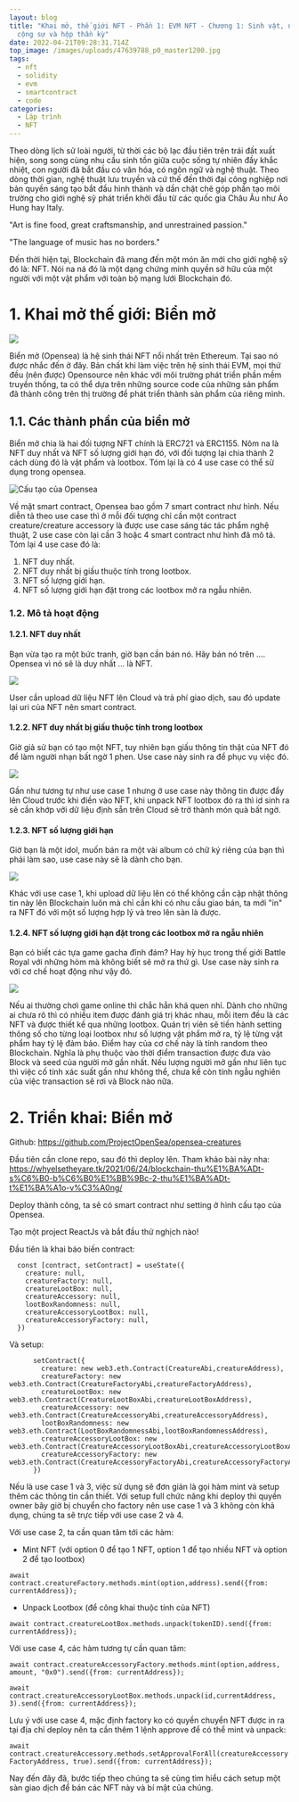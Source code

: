 ```yaml
---
layout: blog
title: "Khai mở, thế giới NFT - Phần 1: EVM NFT - Chương 1: Sinh vật, nhà máy,
  cộng sự và hộp thần kỳ"
date: 2022-04-21T09:28:31.714Z
top_image: /images/uploads/47639788_p0_master1200.jpg
tags:
  - nft
  - solidity
  - evm
  - smartcontract
  - code
categories:
  - Lập trình
  - NFT
---
```

Theo dòng lịch sử loài người, từ thời các bộ lạc đầu tiên trên trái đất xuất hiện, song song cùng nhu cầu sinh tồn giữa cuộc sống tự nhiên đầy khắc nhiệt, con người đã bắt đầu có văn hóa, có ngôn ngữ và nghệ thuật. Theo dòng thời gian, nghệ thuật lưu truyền và cứ thế đến thời đại công nghiệp nơi bản quyền sáng tạo bắt đầu hình thành và dần chặt chẽ góp phần tạo môi trường cho giới nghệ sỹ phát triển khởi đầu từ các quốc gia Châu Âu như Áo Hung hay Italy.

"Art is fine food, great craftsmanship, and unrestrained passion."

"The language of music has no borders."

Đến thời hiện tại, Blockchain đã mang đến một món ăn mới cho giới nghệ sỹ đó là: NFT. Nói na ná đó là một dạng chứng minh quyền sở hữu của một người với một vật phẩm với toàn bộ mạng lưới Blockchain đó.

<!-- more -->

# 1. Khai mở thế giới: Biển mở

![](https://therecord.media/wp-content/uploads/2022/01/OpenSea-1280x720.jpg)

Biển mở (Opensea) là hệ sinh thái NFT nổi nhất trên Ethereum. Tại sao nó được nhắc đến ở đây. Bản chất khi làm việc trên hệ sinh thái EVM, mọi thứ đều (nên được) Opensource nên khác với môi trường phát triển phần mềm truyền thống, ta có thể dựa trên những source code của những sản phẩm đã thành công trên thị trường để phát triển thành sản phẩm của riêng mình.

## 1.1. Các thành phần của biển mở

Biển mở chia là hai đối tượng NFT chính là ERC721 và ERC1155. Nôm na là NFT duy nhất và NFT số lượng giới hạn đó, với đối tượng lại chia thành 2 cách dùng đó là vật phẩm và lootbox. Tóm lại là có 4 use case có thể sử dụng trong opensea.

![Cấu tạo của Opensea](/images/uploads/opensea.png "Cấu tạo của Opensea")

Về mặt smart contract, Opensea bao gồm 7 smart contract như hình. Nếu diễn tả theo use case thì ở mỗi đối tượng chỉ cần một contract creature/creature accessory là được use case sáng tác tác phẩm nghệ thuật, 2 use case còn lại cần 3 hoặc 4 smart contract như hình đã mô tả. Tóm lại 4 use case đó là:

1. NFT duy nhất.
2. NFT duy nhất bị giấu thuộc tính trong lootbox.
3. NFT số lượng giới hạn.
4. NFT số lượng giới hạn đặt trong các lootbox mở ra ngẫu nhiên.

### 1.2. Mô tả hoạt động

#### 1.2.1. NFT duy nhất

Bạn vừa tạo ra một bức tranh, giờ bạn cần bán nó. Hãy bán nó trên .... Opensea vì nó sẽ là duy nhất ... là NFT.

![](/images/uploads/copy-of-nft-creation.png)

User cần upload dữ liệu NFT lên Cloud và trả phí giao dịch, sau đó update lại uri của NFT nên smart contract.


#### 1.2.2. NFT duy nhất bị giấu thuộc tính trong lootbox

Giờ giả sử bạn có tạo một NFT, tuy nhiên bạn giấu thông tin thật của NFT đó để làm người nhạn bất ngờ 1 phen. Use case này sinh ra để phục vụ việc đó.

![](/images/uploads/copy-of-nft-creation-1-.png)

Gần như tương tự như use case 1 nhưng ở use case này thông tin được đẩy lên Cloud trước khi điền vào NFT, khi unpack NFT lootbox đó ra thì id sinh ra sẽ cần khớp với dữ liệu định sẵn trên Cloud sẽ trở thành món quà bất ngờ.

#### 1.2.3. NFT số lượng giới hạn

Giờ bạn là một idol, muốn bán ra một vài album có chữ ký riêng của bạn thì phải làm sao, use case này sẽ là dành cho bạn.

![](/images/uploads/copy-of-nft-creation-2-.png)

Khác với use case 1, khi upload dữ liệu lên có thể không cần cập nhật thông tin này lên Blockchain luôn mà chỉ cần khi có nhu cầu giao bán, ta mới "in" ra NFT đó với một số lượng hợp lý và treo lên sàn là được.

#### 1.2.4. NFT số lượng giới hạn đặt trong các lootbox mở ra ngẫu nhiên

Bạn có biết các tựa game gacha đình đám? Hay hỳ hục trong thế giới Battle Royal với những hòm mà không biết sẽ mở ra thứ gì. Use case này sinh ra với cơ chế hoạt động như vậy đó.

![](/images/uploads/copy-of-nft-creation-3-.png)

Nếu ai thường chơi game online thì chắc hẳn khá quen nhỉ. Dành cho những ai chưa rõ thì có nhiều item được đánh giá trị khác nhau, mỗi item đều là các NFT và được thiết kế qua những lootbox. Quản trị viên sẽ tiến hành setting thông số cho từng loại lootbox như số lượng vật phẩm mở ra, tỷ lệ từng vật phẩm hay tỷ lệ đảm bảo.
Điểm hay của cơ chế này là tính random theo Blockchain. Nghĩa là phụ thuộc vào thời điểm transaction được đưa vào Block và seed của người mở gần nhất. Nếu lượng người mở gần như liên tục thì việc cố tính xác suất gần như không thể, chưa kể còn tính ngẫu nghiên của việc transaction sẽ rơi và Block nào nữa.

# 2. Triển khai: Biển mở

Github: https://github.com/ProjectOpenSea/opensea-creatures

Đầu tiên cần clone repo, sau đó thì deploy lên. Tham khảo bài này nha: https://whyelsetheyare.tk/2021/06/24/blockchain-thu%E1%BA%ADt-s%C6%B0-b%C6%B0%E1%BB%9Bc-2-thu%E1%BA%ADt-t%E1%BA%A1o-v%C3%A0ng/

Deploy thành công, ta sẽ có smart contract như setting ở hình cấu tạo của Opensea. 

Tạo một project ReactJs và bắt đầu thử nghịch nào!

Đầu tiên là khai báo biến contract:

```
  const [contract, setContract] = useState({
    creature: null,
    creatureFactory: null,
    creatureLootBox: null,
    creatureAccessory: null,
    lootBoxRandomness: null,
    creatureAccessoryLootBox: null,
    creatureAccessoryFactory: null,
  })
```

Và setup:

```
      setContract({
        creature: new web3.eth.Contract(CreatureAbi,creatureAddress),
        creatureFactory: new web3.eth.Contract(CreatureFactoryAbi,creatureFactoryAddress),
        creatureLootBox: new web3.eth.Contract(CreatureLootBoxAbi,creatureLootBoxAddress),
        creatureAccessory: new web3.eth.Contract(CreatureAccessoryAbi,creatureAccessoryAddress),
        lootBoxRandomness: new web3.eth.Contract(LootBoxRandomnessAbi,lootBoxRandomnessAddress),
        creatureAccessoryLootBox: new web3.eth.Contract(CreatureAccessoryLootBoxAbi,creatureAccessoryLootBoxAddress),
        creatureAccessoryFactory: new web3.eth.Contract(CreatureAccessoryFactoryAbi,creatureAccessoryFactoryAddress),
      })
```

Nếu là use case 1 và 3, việc sử dụng sẽ đơn giản là gọi hàm mint và setup thêm các thông tin cần thiết. Với setup full chức năng khi deploy thì quyền owner bây giờ bị chuyển cho factory nên use case 1 và 3 không còn khả dụng, chúng ta sẽ trực tiếp với use case 2 và 4.

Với use case 2, ta cần quan tâm tới các hàm:

* Mint NFT (với option 0 để tạo 1 NFT, option 1 để tạo nhiều NFT và option 2 để tạo lootbox)

`await contract.creatureFactory.methods.mint(option,address).send({from: currentAddress});`

* Unpack Lootbox (để công khai thuộc tính của NFT)

`await contract.creatureLootBox.methods.unpack(tokenID).send({from: currentAddress});`

Với use case 4, các hàm tương tự cần quan tâm:

`await contract.creatureAccessoryFactory.methods.mint(option,address, amount, "0x0").send({from: currentAddress});`

`await contract.creatureAccessoryLootBox.methods.unpack(id,currentAddress, 3).send({from: currentAddress});`

Lưu ý với use case 4, mặc định factory ko có quyền chuyển NFT được in ra tại địa chỉ deploy nên ta cần thêm 1 lệnh approve để có thể mint và unpack:

`await contract.creatureAccessory.methods.setApprovalForAll(creatureAccessoryFactoryAddress, true).send({from: currentAddress});`

Nay đến đây đã, bước tiếp theo chúng ta sẽ cùng tìm hiểu cách setup một sàn giao dịch để bán các NFT này và bí mật của chúng.